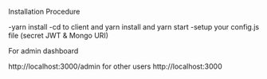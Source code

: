 Installation Procedure

-yarn install
-cd to client and  yarn install and yarn start
-setup your config.js file (secret JWT & Mongo URI)

For admin dashboard

http://localhost:3000/admin
 for other users
 http://localhost:3000

